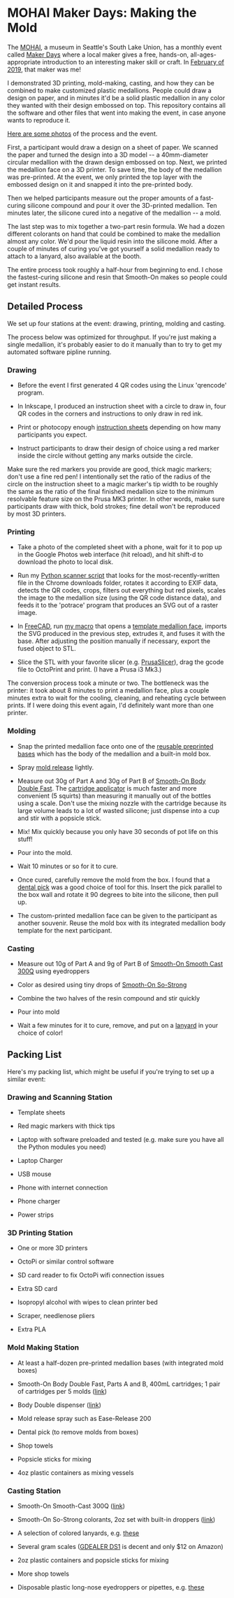 
# MOHAI Maker Days: Making the Mold

The [MOHAI](https://mohai.org/), a museum in Seattle's South Lake
Union, has a monthly event called [Maker
Days](https://mohai.org/program/maker-days/) where a local maker gives
a free, hands-on, all-ages-appropriate introduction to an interesting
maker skill or craft. In [February of
2019](https://mohai.org/event/maker-day-making-the-mold/), that maker
was me!

I demonstrated 3D printing, mold-making, casting, and how they can be
combined to make customized plastic medallions.  People could draw a
design on paper, and in minutes it'd be a solid plastic medallion in
any color they wanted with their design embossed on top.  This
repository contains all the software and other files that went into
making the event, in case anyone wants to reproduce it.

[Here are some photos](https://photos.app.goo.gl/AzxZ8Njd79hLUo9N7) of
the process and the event.

First, a participant would draw a design on a sheet of paper. We
scanned the paper and turned the design into a 3D model -- a
40mm-diameter circular medallion with the drawn design embossed on
top. Next, we printed the medallion face on a 3D printer. To save
time, the body of the medallion was pre-printed. At the event, we only
printed the top layer with the embossed design on it and snapped it
into the pre-printed body.

Then we helped participants measure out the proper amounts of a
fast-curing silicone compound and pour it over the 3D-printed
medallion. Ten minutes later, the silicone cured into a negative of
the medallion -- a mold.

The last step was to mix together a two-part resin formula. We had a
dozen different colorants on hand that could be combined to make the
medallion almost any color. We'd pour the liquid resin into the
silicone mold. After a couple of minutes of curing you've got yourself
a solid medallion ready to attach to a lanyard, also available at the
booth.

The entire process took roughly a half-hour from beginning to end. I
chose the fastest-curing silicone and resin that Smooth-On makes so
people could get instant results.

## Detailed Process

We set up four stations at the event: drawing, printing, molding and
casting.

The process below was optimized for throughput. If you're just making
a single medallion, it's probably easier to do it manually than to try
to get my automated software pipline running.

### Drawing

* Before the event I first generated 4 QR codes using the Linux
  'qrencode' program.

* In Inkscape, I produced an instruction sheet with a circle to draw
  in, four QR codes in the corners and instructions to only draw in
  red ink.

* Print or photocopy enough [instruction
  sheets](https://github.com/jelson/mohai/blob/master/worksheet/v2/worksheet.pdf)
  depending on how many participants you expect.

* Instruct participants to draw their design of choice using a red
  marker inside the circle without getting any marks outside the
  circle.

Make sure the red markers you provide are good, thick magic markers;
don't use a fine red pen! I intentionally set the ratio of the radius
of the circle on the instruction sheet to a magic marker's tip width
to be roughly the same as the ratio of the final finished medallion
size to the minimum resolvable feature size on the Prusa MK3 printer.
In other words, make sure participants draw with thick, bold strokes; 
fine detail won't be reproduced by most 3D printers.

### Printing

* Take a photo of the completed sheet with a phone, wait for it to pop
  up in the Google Photos web interface (hit reload), and hit shift-d
  to download the photo to local disk.

* Run my [Python scanner
  script](https://github.com/jelson/mohai/blob/master/perspective-fixer/converter.py)
  that looks for the most-recently-written file in the Chrome
  downloads folder, rotates it according to EXIF data, detects the QR
  codes, crops, filters out everything but red pixels, scales the
  image to the medallion size (using the QR code distance data), and
  feeds it to the 'potrace' program that produces an SVG out of a
  raster image.

* In [FreeCAD](https://www.freecadweb.org), run [my
  macro](https://github.com/jelson/mohai/blob/master/base/emboss-manual.FCMacro)
  that opens a [template medallion
  face](https://github.com/jelson/mohai/blob/master/base/Medallion%20Face%20Template%20Rev%20B.FCStd),
  imports the SVG produced in the previous step, extrudes it, and
  fuses it with the base. After adjusting the position manually if
  necessary, export the fused object to STL.

* Slice the STL with your favorite slicer
  (e.g. [PrusaSlicer](https://www.prusa3d.com/prusaslicer/)), drag the
  gcode file to OctoPrint and print. (I have a Prusa i3 Mk3.)

The conversion process took a minute or two. The bottleneck was the
printer: it took about 8 minutes to print a medallion face, plus a
couple minutes extra to wait for the cooling, cleaning, and reheating
cycle between prints. If I were doing this event again, I'd definitely
want more than one printer.

### Molding

* Snap the printed medallion face onto one of the [reusable preprinted
  bases](https://github.com/jelson/mohai/blob/master/base/Medallion%20Base%20Rev%20G.stl)
  which has the body of the medallion and a built-in mold box.

* Spray [mold
  release](https://www.smooth-on.com/product-line/ease-release/)
  lightly.

* Measure out 30g of Part A and 30g of Part B of [Smooth-On Body
Double
Fast](https://www.smooth-on.com/products/body-double-fast-set/). The
[cartridge
applicator](https://www.reynoldsam.com/product/dispensing-guns/) is
much faster and more convenient (5 squirts) than measuring it manually
out of the bottles using a scale. Don't use the mixing nozzle with the
cartridge because its large volume leads to a lot of wasted silicone;
just dispense into a cup and stir with a popsicle stick.

* Mix! Mix quickly because you only have 30 seconds of pot life on
  this stuff!

* Pour into the mold.

* Wait 10 minutes or so for it to cure.

* Once cured, carefully remove the mold from the box. I found that a
  [dental
  pick](https://www.amazon.com/Dental-Duty-Hygiene-Calculus-Stainless/dp/B01LOM4ISM/ref=sr_1_1_sspa?crid=1EFUAWSWJ6C8K&keywords=dental%2Bpicks%2Bstainless%2Bsteel&qid=1559246631&s=gateway&sprefix=dentail%2Bpic%2Caps%2C193&sr=8-1-spons&th=1)
  was a good choice of tool for this. Insert the pick parallel to the
  box wall and rotate it 90 degrees to bite into the silicone, then
  pull up.

* The custom-printed medallion face can be given to the participant as
  another souvenir. Reuse the mold box with its integrated medallion
  body template for the next participant.

### Casting

* Measure out 10g of Part A and 9g of Part B of [Smooth-On Smooth Cast
  300Q](https://www.smooth-on.com/products/smooth-cast-300q/) using
  eyedroppers

* Color as desired using tiny drops of [Smooth-On
  So-Strong](https://www.smooth-on.com/product-line/strong/)

* Combine the two halves of the resin compound and stir quickly

* Pour into mold

* Wait a few minutes for it to cure, remove, and put on a
  [lanyard](https://www.amazon.com/gp/product/B018JW4IBC/ref=oh_aui_search_asin_title?ie=UTF8&psc=1)
  in your choice of color!

## Packing List

Here's my packing list, which might be useful if you're trying to set
up a similar event:

### Drawing and Scanning Station

* Template sheets

* Red magic markers with thick tips

* Laptop with software preloaded and tested (e.g. make sure you have
  all the Python modules you need)

* Laptop Charger

* USB mouse

* Phone with internet connection

* Phone charger

* Power strips

### 3D Printing Station

* One or more 3D printers

* OctoPi or similar control software

* SD card reader to fix OctoPi wifi connection issues

* Extra SD card

* Isopropyl alcohol with wipes to clean printer bed

* Scraper, needlenose pliers

* Extra PLA

### Mold Making Station

* At least a half-dozen pre-printed medallion bases (with integrated
  mold boxes)

* Smooth-On Body Double Fast, Parts A and B, 400mL cartridges; 1 pair
  of cartridges per 5 molds
  ([link](https://www.reynoldsam.com/product/body-double/))

* Body Double dispenser
  ([link](https://www.reynoldsam.com/product/dispensing-guns/))

* Mold release spray such as Ease-Release 200

* Dental pick (to remove molds from boxes)

* Shop towels

* Popsicle sticks for mixing

* 4oz plastic containers as mixing vessels

### Casting Station

* Smooth-On Smooth-Cast 300Q
  ([link](https://www.reynoldsam.com/product/smooth-cast-300/))

* Smooth-On So-Strong colorants, 2oz set with built-in droppers
  ([link](https://www.reynoldsam.com/product/strong-color-tints/))

* A selection of colored lanyards, e.g. [these](https://www.amazon.com/gp/product/B018LPNI5O/ref=ppx_yo_dt_b_search_asin_title?ie=UTF8&psc=1)

* Several gram scales ([GDEALER
  DS1](https://www.amazon.com/gp/product/B01E6RE3A0/ref=oh_aui_search_asin_title?ie=UTF8&psc=1)
  is decent and only $12 on Amazon)

* 2oz plastic containers and popsicle sticks for mixing

* More shop towels

* Disposable plastic long-nose eyedroppers or pipettes,
  e.g. [these](https://www.amazon.com/Rienar-Disposable-Transfer-Graduated-Pipettes/dp/B00P7QZDK4/ref=sr_1_6?keywords=long+eye+dropper&qid=1559247553&s=gateway&sr=8-6-spell)
